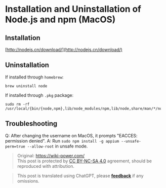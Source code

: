 # Installation and Uninstallation of Node.js and npm (MacOS)

## Installation

[http://nodejs.cn/download/](http://nodejs.cn/download/)

## Uninstallation

If installed through `homebrew`:

```shell
brew uninstall node
```

If installed through `.pkg` package:

```shell
sudo rm -rf /usr/local/{bin/{node,npm},lib/node_modules/npm,lib/node,share/man/*/node.*}
```

## Troubleshooting

Q: After changing the username on MacOS, it prompts "EACCES: permission denied". A: Run `sudo npm install -g appium --unsafe-perm=true --allow-root` in unsafe mode.

> Original: <https://wiki-power.com/>  
> This post is protected by [CC BY-NC-SA 4.0](https://creativecommons.org/licenses/by/4.0/deed.en) agreement, should be reproduced with attribution.

> This post is translated using ChatGPT, please [**feedback**](https://github.com/linyuxuanlin/Wiki_MkDocs/issues/new) if any omissions.